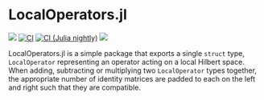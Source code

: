 # LocalOperators.jl

[docs-dev-img]: https://img.shields.io/badge/docs-dev-blue.svg
[docs-dev-url]: https://jack-dunham.github.io/LocalOperators.jl/dev/

[ci-img]: https://github.com/jack-dunham/LocalOperators.jl/workflows/CI/badge.svg
[ci-url]: https://github.com/jack-dunham/LocalOperators.jl/actions?query=workflow%3ACI

[ci-nightly-img]: https://github.com/jack-dunham/LocalOperators.jl/workflows/CI%20Julia%20nightly/badge.svg
[ci-nightly-url]: https://github.com/jack-dunham/LocalOperators.jl/actions?query=workflow%3A%22CI+Julia+nightly%22

[codecov-img]: https://codecov.io/gh/jack-dunham/LocalOperators.jl/branch/main/graph/badge.svg
[codecov-url]: https://codecov.io/gh/jack-dunham/LocalOperators.jl


[![][docs-dev-img]][docs-dev-url] [![CI][ci-img]][ci-url] [![CI (Julia nightly)][ci-nightly-img]][ci-nightly-url] [![][codecov-img]][codecov-url]

LocalOperators.jl is a simple package that exports a single `struct` type, `LocalOperator` representing an operator acting on a local Hilbert space. When adding, subtracting or multiplying two `LocalOperator` types together, the appropriate number of identity matrices are padded to each on the left and right such that they are compatible. 
